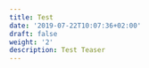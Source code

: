 ```yaml
---
title: Test
date: '2019-07-22T10:07:36+02:00'
draft: false
weight: '2'
description: Test Teaser
---
```


